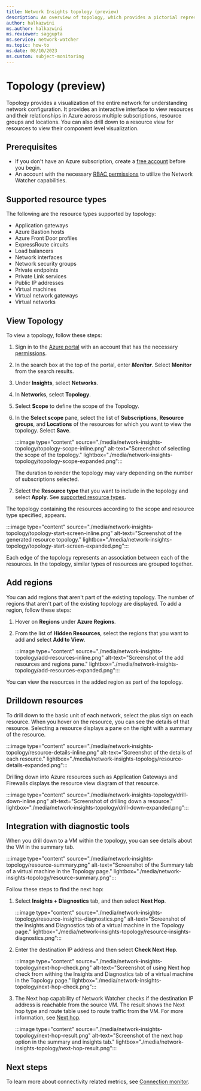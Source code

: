 ```yaml
---
title: Network Insights topology (preview)
description: An overview of topology, which provides a pictorial representation of the resources.
author: halkazwini
ms.author: halkazwini
ms.reviewer: saggupta
ms.service: network-watcher
ms.topic: how-to
ms.date: 08/10/2023
ms.custom: subject-monitoring
---
```


# Topology (preview)

Topology provides a visualization of the entire network for understanding network configuration. It provides an interactive interface to view resources and their relationships in Azure across multiple subscriptions, resource groups and locations. You can also drill down to a resource view for resources to view their component level visualization.

## Prerequisites

- If you don't have an Azure subscription, create a [free account](https://azure.microsoft.com/pricing/free-trial/) before you begin.
- An account with the necessary [RBAC permissions](required-rbac-permissions.md) to utilize the Network Watcher capabilities.

## Supported resource types

The following are the resource types supported by topology:

- Application gateways
- Azure Bastion hosts
- Azure Front Door profiles
- ExpressRoute circuits
- Load balancers
- Network interfaces
- Network security groups
- Private endpoints
- Private Link services
- Public IP addresses
- Virtual machines
- Virtual network gateways
- Virtual networks

## View Topology

To view a topology, follow these steps:

1. Sign in to the [Azure portal](https://portal.azure.com) with an account that has the necessary [permissions](required-rbac-permissions.md).

1. In the search box at the top of the portal, enter ***Monitor***. Select **Monitor** from the search results.

1. Under **Insights**, select **Networks**. 

1. In **Networks**, select **Topology**.

1. Select **Scope** to define the scope of the Topology. 

1. In the **Select scope** pane, select the list of **Subscriptions**, **Resource groups**, and **Locations** of the resources for which you want to view the topology. Select **Save**.
 
   :::image type="content" source="./media/network-insights-topology/topology-scope-inline.png" alt-text="Screenshot of selecting the scope of the topology." lightbox="./media/network-insights-topology/topology-scope-expanded.png":::

   The duration to render the topology may vary depending on the number of subscriptions selected.

1. Select the **Resource type** that you want to include in the topology and select **Apply**. See [supported resource types](#supported-resource-types).

The topology containing the resources according to the scope and resource type specified, appears.

   :::image type="content" source="./media/network-insights-topology/topology-start-screen-inline.png" alt-text="Screenshot of the generated resource topology." lightbox="./media/network-insights-topology/topology-start-screen-expanded.png":::

Each edge of the topology represents an association between each of the resources. In the topology, similar types of resources are grouped together. 

## Add regions

You can add regions that aren't part of the existing topology. The number of regions that aren't part of the existing topology are displayed. To add a region, follow these steps:

1. Hover on **Regions** under **Azure Regions**.

2. From the list of **Hidden Resources**, select the regions that you want to add and select **Add to View**.

   :::image type="content" source="./media/network-insights-topology/add-resources-inline.png" alt-text="Screenshot of the add resources and regions pane." lightbox="./media/network-insights-topology/add-resources-expanded.png":::

You can view the resources in the added region as part of the topology.

## Drilldown resources

To drill down to the basic unit of each network, select the plus sign on each resource. When you hover on the resource, you can see the details of that resource. Selecting a resource displays a pane on the right with a summary of the resource. 

   :::image type="content" source="./media/network-insights-topology/resource-details-inline.png" alt-text="Screenshot of the details of each resource." lightbox="./media/network-insights-topology/resource-details-expanded.png":::
   

Drilling down into Azure resources such as Application Gateways and Firewalls displays the resource view diagram of that resource. 

   :::image type="content" source="./media/network-insights-topology/drill-down-inline.png" alt-text="Screenshot of drilling down a resource." lightbox="./media/network-insights-topology/drill-down-expanded.png":::

## Integration with diagnostic tools

When you drill down to a VM within the topology, you can see details about the VM in the summary tab. 

:::image type="content" source="./media/network-insights-topology/resource-summary.png" alt-text="Screenshot of the Summary tab of a virtual machine in the Topology page." lightbox="./media/network-insights-topology/resource-summary.png":::

Follow these steps to find the next hop:

1. Select **Insights + Diagnostics** tab, and then select **Next Hop**.

   :::image type="content" source="./media/network-insights-topology/resource-insights-diagnostics.png" alt-text="Screenshot of the Insights and Diagnostics tab of a virtual machine in the Topology page." lightbox="./media/network-insights-topology/resource-insights-diagnostics.png":::

1. Enter the destination IP address and then select **Check Next Hop**.

   :::image type="content" source="./media/network-insights-topology/next-hop-check.png" alt-text="Screenshot of using Next hop check from withing the Insights and Diagnostics tab of a virtual machine in the Topology page." lightbox="./media/network-insights-topology/next-hop-check.png":::

1. The Next hop capability of Network Watcher checks if the destination IP address is reachable from the source VM. The result shows the Next hop type and route table used to route traffic from the VM. For more information, see [Next hop](network-watcher-next-hop-overview.md).

   :::image type="content" source="./media/network-insights-topology/next-hop-result.png" alt-text="Screenshot of the next hop option in the summary and insights tab." lightbox="./media/network-insights-topology/next-hop-result.png":::

## Next steps

To learn more about connectivity related metrics, see [Connection monitor](./connection-monitor-overview.md). 
